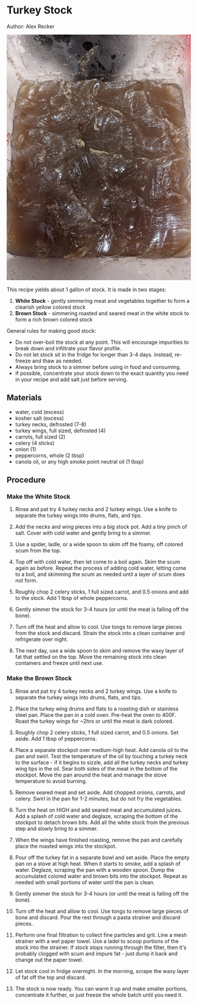 # Turkey Stock

Author: Alex Recker

![](./images/turkey-stock.jpg)

This recipe yields about 1 gallon of stock.  It is made in two stages:

1. **White Stock** - gently simmering meat and vegetables together to form a clearish yellow colored stock
2. **Brown Stock** - simmering roasted and seared meat in the white stock to form a rich brown colored stock

General rules for making good stock:

- Do not over-boil the stock at any point.  This will encourage impurities to break down and infiltrate your flavor profile.
- Do not let stock sit in the fridge for longer than 3-4 days.  Instead, re-freeze and thaw as needed.
- Always bring stock to a simmer before using in food and consuming.
- If possible, concentrate your stock down to the exact quantity you need in your recipe and add salt just before serving.

## Materials

- water, cold (excess)
- kosher salt (excess)
- turkey necks, defrosted (7-8)
- turkey wings, full sized, defrosted (4)
- carrots, full sized (2)
- celery (4 sticks)
- onion (1)
- peppercorns, whole (2 tbsp)
- canola oil, or any high smoke point neutral oil (1 tbsp)

## Procedure

### Make the White Stock

1. Rinse and pat try 4 turkey necks and 2 turkey wings.  Use a knife to separate the turkey wings into drums, flats, and tips.

2. Add the necks and wing pieces into a big stock pot.  Add a tiny pinch of salt.  Cover with cold water and gently bring to a simmer.

3. Use a spider, ladle, or a wide spoon to skim off the foamy, off colored scum from the top.

4. Top off with cold water, then let come to a boil again.  Skim the scum again as before.  Repeat the process of adding cold water, letting come to a boil, and skimming the scum as needed until a layer of scum does not form.

5. Roughly chop 2 celery sticks, 1 full sized carrot, and 0.5 onions and add to the stock.  Add 1 tbsp of whole peppercorns.

6. Gently simmer the stock for 3-4 hours (or until the meat is falling off the bone).

7. Turn off the heat and allow to cool.  Use tongs to remove large pieces from the stock and discard.  Strain the stock into a clean container and refrigerate over night.

8. The next day, use a wide spoon to skim and remove the waxy layer of fat that settled on the top.  Move the remaining stock into clean containers and freeze until next use.

### Make the Brown Stock

1. Rinse and pat try 4 turkey necks and 2 turkey wings.  Use a knife to separate the turkey wings into drums, flats, and tips.

2. Place the turkey wing drums and flats to a roasting dish or stainless steel pan.  Place the pan in a cold oven.  Pre-heat the oven to 400F.  Roast the turkey wings for ~2hrs or until the meat is dark colored.

3. Roughly chop 2 celery sticks, 1 full sized carrot, and 0.5 onions.  Set aside.  Add 1 tbsp of peppercorns.

4. Place a separate stockpot over medium-high heat.   Add canola oil to the pan and swirl.  Test the temperature of the oil by touching a turkey neck to the surface - if it begins to sizzle, add all the turkey necks and turkey wing tips in the oil.  Sear both sides of the meat in the bottom of the stockpot.  Move the pan around the heat and manage the stove temperature to avoid burning.

5. Remove seared meat and set aside.  Add chopped onions, carrots, and celery.  Swirl in the pan for 1-2 minutes, but do not fry the vegetables.

6. Turn the heat on HIGH and add seared meat and accumulated juices.  Add a splash of cold water and deglaze, scraping the bottom of the stockpot to detach brown bits.  Add all the white stock from the previous step and slowly bring to a simmer.

7. When the wings have finished roasting, remove the pan and carefully place the roasted wings into the stockpot.

8. Pour off the turkey fat in a separate bowl and set aside.  Place the empty pan on a stove at high heat.  When it starts to smoke, add a splash of water.  Deglaze, scraping the pan with a wooden spoon.  Dump the accumulated colored water and brown bits into the stockpot.  Repeat as needed with small portions of water until the pan is clean.

9. Gently simmer the stock for 3-4 hours (or until the meat is falling off the bone).

10. Turn off the heat and allow to cool.  Use tongs to remove large pieces of bone and discard.  Pour the rest through a pasta strainer and discard pieces.

11. Perform one final filtration to collect fine particles and grit.  Line a mesh strainer with a wet paper towel.  Use a ladel to scoop portions of the stock into the strainer.  If stock stops running through the filter, then it's probably clogged with scum and impure fat - just dump it back and change out the paper towel.

12. Let stock cool in fridge overnight.  In the morning, scrape the waxy layer of fat off the top and discard.

13. The stock is now ready.  You can warm it up and make smaller portions, concentrate it further, or just freeze the whole batch until you need it.
